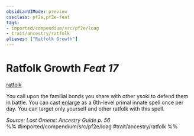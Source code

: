 ```yaml
---
obsidianUIMode: preview
cssclass: pf2e,pf2e-feat
tags:
- imported/compendium/src/pf2e/loag
- trait/ancestry/ratfolk
aliases: ["Ratfolk Growth"]
---
```

# Ratfolk Growth  *Feat 17*  
[ratfolk](ratfolk-b1.md)  


You call upon the familial bonds you share with other ysoki to defend them in battle. You can cast [enlarge](../spells/enlarge.md) as a 6th-level primal innate spell once per day. You can target only yourself and other ratfolk with this spell.

*Source: Lost Omens: Ancestry Guide p. 56*  
%% #imported/compendium/src/pf2e/loag #trait/ancestry/ratfolk %%